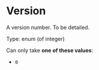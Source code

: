 # Version

A version number. To be detailed.

Type: enum (of integer)

Can only take **one of these values**:
* `0`

